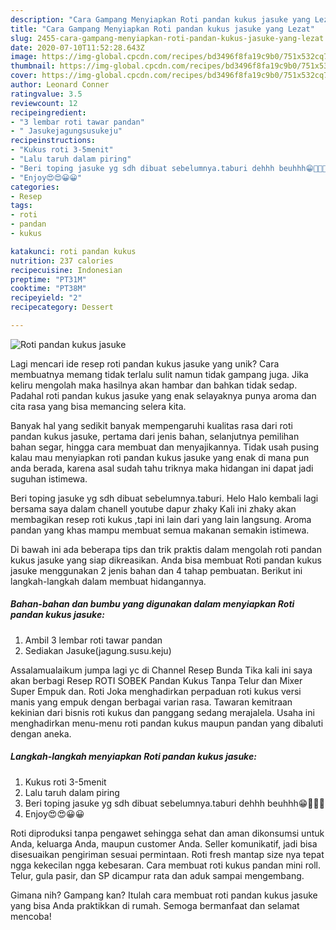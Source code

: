 ```yaml
---
description: "Cara Gampang Menyiapkan Roti pandan kukus jasuke yang Lezat"
title: "Cara Gampang Menyiapkan Roti pandan kukus jasuke yang Lezat"
slug: 2455-cara-gampang-menyiapkan-roti-pandan-kukus-jasuke-yang-lezat
date: 2020-07-10T11:52:28.643Z
image: https://img-global.cpcdn.com/recipes/bd3496f8fa19c9b0/751x532cq70/roti-pandan-kukus-jasuke-foto-resep-utama.jpg
thumbnail: https://img-global.cpcdn.com/recipes/bd3496f8fa19c9b0/751x532cq70/roti-pandan-kukus-jasuke-foto-resep-utama.jpg
cover: https://img-global.cpcdn.com/recipes/bd3496f8fa19c9b0/751x532cq70/roti-pandan-kukus-jasuke-foto-resep-utama.jpg
author: Leonard Conner
ratingvalue: 3.5
reviewcount: 12
recipeingredient:
- "3 lembar roti tawar pandan"
- " Jasukejagungsusukeju"
recipeinstructions:
- "Kukus roti 3-5menit"
- "Lalu taruh dalam piring"
- "Beri toping jasuke yg sdh dibuat sebelumnya.taburi dehhh beuhhh😁🤤🤤🤤"
- "Enjoy😍😍😀😀"
categories:
- Resep
tags:
- roti
- pandan
- kukus

katakunci: roti pandan kukus 
nutrition: 237 calories
recipecuisine: Indonesian
preptime: "PT31M"
cooktime: "PT38M"
recipeyield: "2"
recipecategory: Dessert

---
```



![Roti pandan kukus jasuke](https://img-global.cpcdn.com/recipes/bd3496f8fa19c9b0/751x532cq70/roti-pandan-kukus-jasuke-foto-resep-utama.jpg)

Lagi mencari ide resep roti pandan kukus jasuke yang unik? Cara membuatnya memang tidak terlalu sulit namun tidak gampang juga. Jika keliru mengolah maka hasilnya akan hambar dan bahkan tidak sedap. Padahal roti pandan kukus jasuke yang enak selayaknya punya aroma dan cita rasa yang bisa memancing selera kita.

Banyak hal yang sedikit banyak mempengaruhi kualitas rasa dari roti pandan kukus jasuke, pertama dari jenis bahan, selanjutnya pemilihan bahan segar, hingga cara membuat dan menyajikannya. Tidak usah pusing kalau mau menyiapkan roti pandan kukus jasuke yang enak di mana pun anda berada, karena asal sudah tahu triknya maka hidangan ini dapat jadi suguhan istimewa.

Beri toping jasuke yg sdh dibuat sebelumnya.taburi. Helo Halo kembali lagi bersama saya dalam chanell youtube dapur zhaky Kali ini zhaky akan membagikan resep roti kukus ,tapi ini lain dari yang lain langsung. Aroma pandan yang khas mampu membuat semua makanan semakin istimewa.


Di bawah ini ada beberapa tips dan trik praktis dalam mengolah roti pandan kukus jasuke yang siap dikreasikan. Anda bisa membuat Roti pandan kukus jasuke menggunakan 2 jenis bahan dan 4 tahap pembuatan. Berikut ini langkah-langkah dalam membuat hidangannya.

<!--inarticleads1-->

##### Bahan-bahan dan bumbu yang digunakan dalam menyiapkan Roti pandan kukus jasuke:

1. Ambil 3 lembar roti tawar pandan
1. Sediakan  Jasuke(jagung.susu.keju)


Assalamualaikum jumpa lagi yc di Channel Resep Bunda Tika kali ini saya akan berbagi Resep ROTI SOBEK Pandan Kukus Tanpa Telur dan Mixer Super Empuk dan. Roti Joka menghadirkan perpaduan roti kukus versi manis yang empuk dengan berbagai varian rasa. Tawaran kemitraan kekinian dari bisnis roti kukus dan panggang sedang merajalela. Usaha ini menghadirkan menu-menu roti pandan kukus maupun pandan yang dibaluti dengan aneka. 

<!--inarticleads2-->

##### Langkah-langkah menyiapkan Roti pandan kukus jasuke:

1. Kukus roti 3-5menit
1. Lalu taruh dalam piring
1. Beri toping jasuke yg sdh dibuat sebelumnya.taburi dehhh beuhhh😁🤤🤤🤤
1. Enjoy😍😍😀😀


Roti diproduksi tanpa pengawet sehingga sehat dan aman dikonsumsi untuk Anda, keluarga Anda, maupun customer Anda. Seller komunikatif, jadi bisa disesuaikan pengiriman sesuai permintaan. Roti fresh mantap size nya tepat ngga kekecilan ngga kebesaran. Cara membuat roti kukus pandan mini roll. Telur, gula pasir, dan SP dicampur rata dan aduk sampai mengembang. 

Gimana nih? Gampang kan? Itulah cara membuat roti pandan kukus jasuke yang bisa Anda praktikkan di rumah. Semoga bermanfaat dan selamat mencoba!
